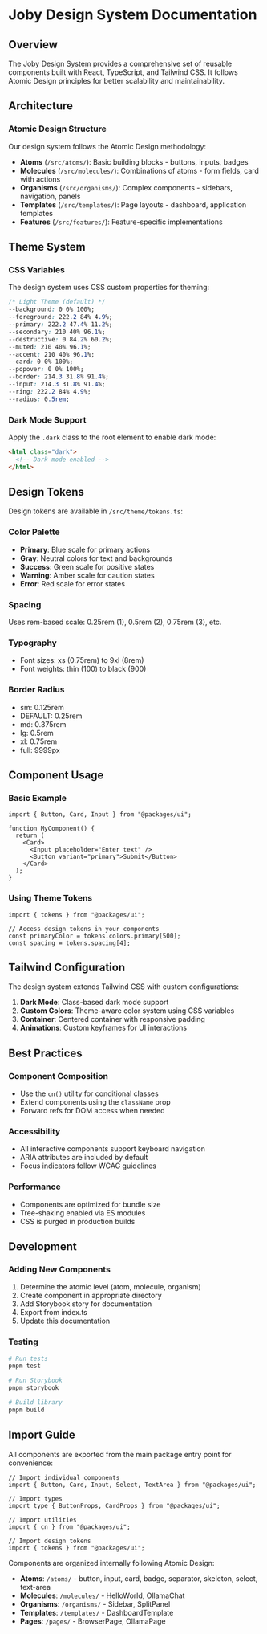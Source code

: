 # Joby Design System Documentation

## Overview

The Joby Design System provides a comprehensive set of reusable components built with React, TypeScript, and Tailwind CSS. It follows Atomic Design principles for better scalability and maintainability.

## Architecture

### Atomic Design Structure

Our design system follows the Atomic Design methodology:

- **Atoms** (`/src/atoms/`): Basic building blocks - buttons, inputs, badges
- **Molecules** (`/src/molecules/`): Combinations of atoms - form fields, card with actions
- **Organisms** (`/src/organisms/`): Complex components - sidebars, navigation, panels
- **Templates** (`/src/templates/`): Page layouts - dashboard, application templates
- **Features** (`/src/features/`): Feature-specific implementations

## Theme System

### CSS Variables

The design system uses CSS custom properties for theming:

```css
/* Light Theme (default) */
--background: 0 0% 100%;
--foreground: 222.2 84% 4.9%;
--primary: 222.2 47.4% 11.2%;
--secondary: 210 40% 96.1%;
--destructive: 0 84.2% 60.2%;
--muted: 210 40% 96.1%;
--accent: 210 40% 96.1%;
--card: 0 0% 100%;
--popover: 0 0% 100%;
--border: 214.3 31.8% 91.4%;
--input: 214.3 31.8% 91.4%;
--ring: 222.2 84% 4.9%;
--radius: 0.5rem;
```

### Dark Mode Support

Apply the `.dark` class to the root element to enable dark mode:

```html
<html class="dark">
  <!-- Dark mode enabled -->
</html>
```

## Design Tokens

Design tokens are available in `/src/theme/tokens.ts`:

### Color Palette

- **Primary**: Blue scale for primary actions
- **Gray**: Neutral colors for text and backgrounds
- **Success**: Green scale for positive states
- **Warning**: Amber scale for caution states
- **Error**: Red scale for error states

### Spacing

Uses rem-based scale: 0.25rem (1), 0.5rem (2), 0.75rem (3), etc.

### Typography

- Font sizes: xs (0.75rem) to 9xl (8rem)
- Font weights: thin (100) to black (900)

### Border Radius

- sm: 0.125rem
- DEFAULT: 0.25rem
- md: 0.375rem
- lg: 0.5rem
- xl: 0.75rem
- full: 9999px

## Component Usage

### Basic Example

```tsx
import { Button, Card, Input } from "@packages/ui";

function MyComponent() {
  return (
    <Card>
      <Input placeholder="Enter text" />
      <Button variant="primary">Submit</Button>
    </Card>
  );
}
```

### Using Theme Tokens

```tsx
import { tokens } from "@packages/ui";

// Access design tokens in your components
const primaryColor = tokens.colors.primary[500];
const spacing = tokens.spacing[4];
```

## Tailwind Configuration

The design system extends Tailwind CSS with custom configurations:

1. **Dark Mode**: Class-based dark mode support
2. **Custom Colors**: Theme-aware color system using CSS variables
3. **Container**: Centered container with responsive padding
4. **Animations**: Custom keyframes for UI interactions

## Best Practices

### Component Composition

- Use the `cn()` utility for conditional classes
- Extend components using the `className` prop
- Forward refs for DOM access when needed

### Accessibility

- All interactive components support keyboard navigation
- ARIA attributes are included by default
- Focus indicators follow WCAG guidelines

### Performance

- Components are optimized for bundle size
- Tree-shaking enabled via ES modules
- CSS is purged in production builds

## Development

### Adding New Components

1. Determine the atomic level (atom, molecule, organism)
2. Create component in appropriate directory
3. Add Storybook story for documentation
4. Export from index.ts
5. Update this documentation

### Testing

```bash
# Run tests
pnpm test

# Run Storybook
pnpm storybook

# Build library
pnpm build
```

## Import Guide

All components are exported from the main package entry point for convenience:

```tsx
// Import individual components
import { Button, Card, Input, Select, TextArea } from "@packages/ui";

// Import types
import type { ButtonProps, CardProps } from "@packages/ui";

// Import utilities
import { cn } from "@packages/ui";

// Import design tokens
import { tokens } from "@packages/ui";
```

Components are organized internally following Atomic Design:

- **Atoms**: `/atoms/` - button, input, card, badge, separator, skeleton, select, text-area
- **Molecules**: `/molecules/` - HelloWorld, OllamaChat
- **Organisms**: `/organisms/` - Sidebar, SplitPanel
- **Templates**: `/templates/` - DashboardTemplate
- **Pages**: `/pages/` - BrowserPage, OllamaPage
